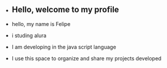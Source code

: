 - ## Hello, welcome to my profile

-  hello, my name is Felipe
-  i studing alura
-  I am developing in the java script language
-  I use this space to organize and share my projects developed
